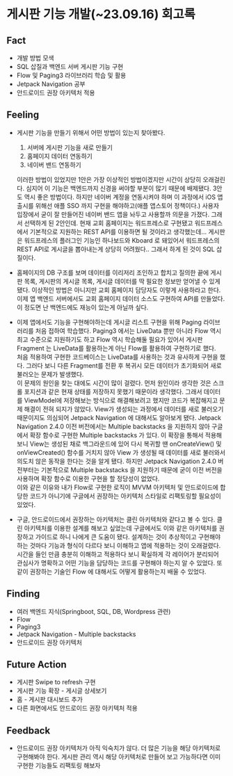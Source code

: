 # 게시판 기능 개발(~23.09.16) 회고록

## Fact

- 개발 방법 모색
- SQL 삽질과 백엔드 서버 게시판 기능 구현
- Flow 및 Paging3 라이브러리 학습 및 활용
- Jetpack Navigation 공부
- 안드로이드 권장 아키텍처 적용

## Feeling

- 게시판 기능을 만들기 위해서 어떤 방법이 있는지 찾아봤다.  
  1. 서버에 게시판 기능을 새로 만들기
  2. 홈페이지 데이터 연동하기
  3. 네이버 밴드 연동하기  

    이러한 방법이 있었지만 1안은 가장 이상적인 방법이겠지만 시간이 상당히 오래걸린다. 심지어 이 기능은 백엔드까지 신경을 써야할 부분이 많기 때문에 배제됐다. 3안도 역시 좋은 방법이다. 하지만 네이버 계정을 연동시켜야 하며 이 과정에서 iOS 앱 출시를 위해선 애플 SSO 까지 구현을 해야하고(애플 앱스토어 정책이다.) 사용자 입장에서 굳이 잘 만들어진 네이버 밴드 앱을 놔두고 사용할까 의문을 가졌다. 그래서 선택하게 된 2안인데. 현재 교회 홈페이지는 워드프레스로 구현됐고 워드프레스에서 기본적으로 지원하는 REST API를 이용하면 될 것이라고 생각했는데... 게시판은 워드프레스의 플러그인 기능인 하나보드와 Kboard 로 돼있어서 워드프레스의 REST API로 게시글을 뽑아내는게 상당히 어려웠다.. 그래서 하게 된 것이 SQL 삽질이다.

- 홈페이지의 DB 구조를 보며 데이터를 이리저리 조인하고 합치고 질의한 끝에 게시판 목록, 게시판의 게시글 목록, 게시글 데이터를 딱 필요한 정보만 얻어낼 수 있게 됐다. 이상적인 방법은 아니지만 교회 홈페이지 담당자도 이렇게 사용하라고 한다.  
이제 앱 백엔드 서버에서도 교회 홈페이지 데이터 소스도 구현하여 API를 만들었다. 이 정도면 난 백엔드에도 재능이 있는게 아닐까 싶다.

- 이제 앱에서도 기능을 구현해야하는데 게시글 리스트 구현을 위해 Paging 라이브러리를 처음 접하여 학습했다. Paging3 에서는 LiveData 뿐만 아니라 Flow 역시 최고 수준으로 지원하기도 하고 Flow 역시 학습해둘 필요가 있어서 게시판 Fragment 는 LiveData를 활용하는게 아닌 Flow를 활용하여 구현하기로 했다.  
처음 적용하여 구현한 코드베이스는 LiveData를 사용하는 것과 유사하게 구현을 했다. 그러다 보니 다른 Fragment를 전환 후 복귀시 모든 데이터가 초기화되어 새로 불러오는 문제가 발생했다.  
이 문제의 원인을 찾는 대에도 시간이 많이 걸렸다. 먼저 원인이라 생각한 것은 스크롤 포지션과 같은 현재 상태를 저장하지 못했기 때문이라 생각했다. 그래서 데이터를 ViewModel에 저장해보는 방식으로 해결해보려고 했지만 코드가 복잡해지고 문제 해결이 전혀 되지가 않았다. View가 생성되는 과정에서 데이터를 새로 불러오기 때문이지도 의심되어 Jetpack Navigation 에 대해서도 알아보게 됐다. Jetpack Navigation 2.4.0 이전 버전에서는 Multiple backstacks 을 지원하지 않아 구글에서 확장 함수로 구현한 Multiple backstacks 가 있다. 이 확장을 통해서 적용해보니 View는 생성된 채로 백그라운드에 있어 다시 복귀할 땐 onCreateView() 및 onViewCreated() 함수를 거치지 않아 View 가 생성될 때 데이터를 새로 불러와서 의도치 않은 동작을 한다는 것을 알게 됐다. 하지만 Jetpack Navigation 2.4.0 버전부터는 기본적으로 Multiple backstacks 을 지원하기 때문에 굳이 이전 버전을 사용하며 확장 함수로 이용한 구현을 할 정당성이 없었다.  
이와 같은 이유와 내가 Flow로 구현한 로직이 MVVM 아키텍처 및 안드로이드에 합당한 코드가 아니기에 구글에서 권장하는 아키텍처 스타일로 리팩토링할 필요성이 있었다.

- 구글, 안드로이드에서 권장하는 아키텍처는 클린 아키텍처와 같다고 볼 수 있다. 클린 아키텍처를 이용한 설계를 해보고 싶었는데 구글에서도 이와 같은 아키텍처를 권장하고 가이드로 하니 나에게 큰 도움이 됐다. 설계하는 것이 추상적이고 구현해야하는 것마다 기능과 형식이 다르다 보니 이해하고 앱에 적용하는 것이 오래걸렸다. 시간을 들인 만큼 충분히 이해하고 적용하다 보니 확실하게 각 레이어가 분리되어 관심사가 명확하고 어떤 기능을 담당하는 코드를 구현해야 하는지 알 수 있었다. 또 같이 권장하는 기술인 Flow 에 대해서도 어떻게 활용하는지 배울 수 있었다.

## Finding

- 여러 백엔드 지식(Springboot, SQL, DB, Wordpress 관련)
- Flow
- Paging3
- Jetpack Navigation - Multiple backstacks
- 안드로이드 권장 아키텍처

## Future Action

- 게시판 Swipe to refresh 구현
- 게시판 기능 확장 - 게시글 상세보기
- 홈 - 게시판 대시보드 추가
- 다른 화면에서도 안드로이드 권장 아키텍처 적용

## Feedback

- 안드로이드 권장 아키텍처가 아직 익숙치가 않다. 더 많은 기능을 해당 아키텍처로 구현해봐야 한다. 게시판 관리 역시 해당 아키텍처로 만들어 보고 가능하다면 이미 구현한 기능들도 리팩토링 해보자
